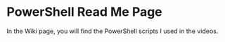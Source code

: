 # PowerShell Read Me Page

In the Wiki page, you will find the PowerShell scripts I used in the videos.

